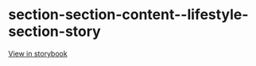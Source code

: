 # section-section-content--lifestyle-section-story

[View in storybook](https://raw.githack.com/Independent-Digital-News-and-Media-Ltd/indy-branch-review/PR-7529-sb/index.html?path=/story/section-section-content--lifestyle-section-story)